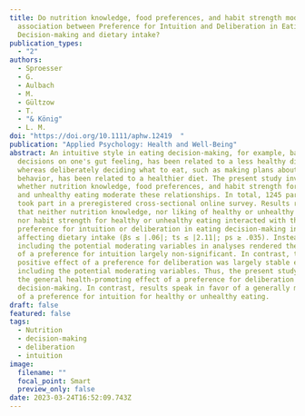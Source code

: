```yaml
---
title: Do nutrition knowledge, food preferences, and habit strength moderate the
  association between Preference for Intuition and Deliberation in Eating
  Decision-making and dietary intake?
publication_types:
  - "2"
authors:
  - Sproesser
  - G.
  - Aulbach
  - M.
  - Gültzow
  - T.
  - "& König"
  - L. M.
doi: "https://doi.org/10.1111/aphw.12419  "
publication: "Applied Psychology: Health and Well-Being"
abstract: An intuitive style in eating decision-making, for example, basing
  decisions on one's gut feeling, has been related to a less healthy diet,
  whereas deliberately deciding what to eat, such as making plans about eating
  behavior, has been related to a healthier diet. The present study investigated
  whether nutrition knowledge, food preferences, and habit strength for healthy
  and unhealthy eating moderate these relationships. In total, 1245 participants
  took part in a preregistered cross-sectional online survey. Results revealed
  that neither nutrition knowledge, nor liking of healthy or unhealthy foods,
  nor habit strength for healthy or unhealthy eating interacted with the
  preference for intuition or deliberation in eating decision-making in
  affecting dietary intake (βs ≤ |.06|; ts ≤ |2.11|; ps ≥ .035). Instead,
  including the potential moderating variables in analyses rendered the effect
  of a preference for intuition largely non-significant. In contrast, the
  positive effect of a preference for deliberation was largely stable even when
  including the potential moderating variables. Thus, the present study confirms
  the general health-promoting effect of a preference for deliberation in eating
  decision-making. In contrast, results speak in favor of a generally minor role
  of a preference for intuition for healthy or unhealthy eating.
draft: false
featured: false
tags:
  - Nutrition
  - decision-making
  - deliberation
  - intuition
image:
  filename: ""
  focal_point: Smart
  preview_only: false
date: 2023-03-24T16:52:09.743Z
---
```


